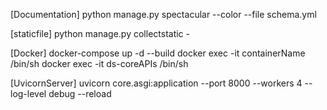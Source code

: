 [Documentation]
python manage.py spectacular --color --file schema.yml

[staticfile]
python manage.py collectstatic -

[Docker]
docker-compose up -d --build
docker exec -it containerName /bin/sh
docker exec -it ds-coreAPIs /bin/sh

[UvicornServer]
uvicorn core.asgi:application --port 8000 --workers 4 --log-level debug --reload
